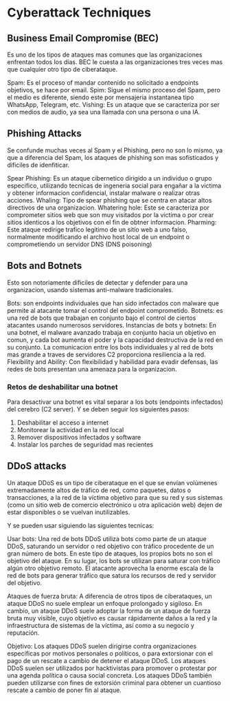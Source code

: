 # Cyberattack Techniques

## Business Email Compromise (BEC)

Es uno de los tipos de ataques mas comunes que las organizaciones enfrentan todos los días. BEC le cuesta a las organizaciones tres veces mas que cualquier otro tipo de ciberataque. 

Spam: Es el proceso of mandar contenido no solicitado a endpoints objetivos, se hace por email. 
Spim: Sigue el mismo proceso del Spam, pero el medio es diferente, siendo este por mensajeria instantanea tipo WhatsApp, Telegram, etc. 
Vishing: Es un ataque que se caracteriza por ser con medios de audio, ya sea una llamada con una persona o una IA. 

## Phishing Attacks

Se confunde muchas veces al Spam y el Phishing, pero no son lo mismo, ya que a diferencia del Spam, los ataques de phishing son mas sofisticados y dificiles de idenfiticar. 

Spear Phishing: Es un ataque cibernetico dirigido a un individuo o grupo especifico, utilizando tecnicas de ingeneria social para engañar a la victima y obtener informacion confidencial, instalar malware o realizar otras acciones. 
Whaling: Tipo de spear phishing que se centra en atacar altos directivos de una organizacion. 
Whatering hole: Este se caracteriza por comprometer sitios web que son muy visitados por la victima o por crear sitios identicos a los objetivos con el fin de obtner informacion. 
Pharming: Este ataque redirige trafico legitimo de un sitio web a uno falso, normalmente modificando el archivo host local de un endpoint o comprometiendo un servidor DNS (DNS poisoning)

## Bots and Botnets

Esto son  notoriamente dificiles de detectar y defender para una organizacion, usando sistemas anti-malware tradicionales. 

Bots: son endpoints individuales que han sido infectados con malware que permite al atacante tomar el control del endpoint comprometido. 
Botnets: es una red de bots que trabajan en conjunto bajo el control de ciertos atacantes usando numerosos servidores. 
Instancias de bots y botnets: En una botnet, el malware avanzado trabaja en conjunto hacia un objetivo en comun, y cada bot aumenta el poder y la capacidad destructiva de la red en su conjunto. La comunicacion entre los bots individuales y al red de bots mas grande a traves de servidores C2 proporciona resiliencia a la red. 
Flexibility and Ability: Con flexibilidad y habilidad para evadir defensas, las redes de bots presentan una amenaza para la organizacion.  

### Retos de deshabilitar una botnet

Para desactivar una botnet es vital separar a los bots (endpoints infectados) del cerebro (C2 server). Y se deben seguir los siguientes pasos: 

1. Deshabilitar el acceso a internet
2. Monitorear la actividad en la red local
3. Remover dispositivos infectados y software
4. Instalar los parches de seguridad mas recientes

## DDoS attacks

Un ataque DDoS es un tipo de ciberataque en el que se envían volúmenes extremadamente altos de tráfico de red, como paquetes, datos o transacciones, a la red de la víctima objetivo para que su red y sus sistemas (como un sitio web de comercio electrónico u otra aplicación web) dejen de estar disponibles o se vuelvan inutilizables.

Y se pueden usar siguiendo las siguientes tecnicas: 

Usar bots: Una red de bots DDoS utiliza bots como parte de un ataque DDoS, saturando un servidor o red objetivo con tráfico procedente de un gran número de bots. En este tipo de ataques, los propios bots no son el objetivo del ataque. En su lugar, los bots se utilizan para saturar con tráfico algún otro objetivo remoto. El atacante aprovecha la enorme escala de la red de bots para generar tráfico que satura los recursos de red y servidor del objetivo.

Ataques de fuerza bruta: A diferencia de otros tipos de ciberataques, un ataque DDoS no suele emplear un enfoque prolongado y sigiloso. En cambio, un ataque DDoS suele adoptar la forma de un ataque de fuerza bruta muy visible, cuyo objetivo es causar rápidamente daños a la red y la infraestructura de sistemas de la víctima, así como a su negocio y reputación.

Objetivo: Los ataques DDoS suelen dirigirse contra organizaciones específicas por motivos personales o políticos, o para extorsionar con el pago de un rescate a cambio de detener el ataque DDoS. Los ataques DDoS suelen ser utilizados por hacktivistas para promover o protestar por una agenda política o causa social concreta. Los ataques DDoS también pueden utilizarse con fines de extorsión criminal para obtener un cuantioso rescate a cambio de poner fin al ataque.


